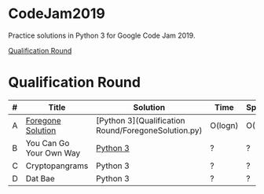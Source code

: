 # CodeJam2019
Practice solutions in Python 3 for Google Code Jam 2019.

[Qualification Round](#qualification-round)

# Qualification Round
| # | Title | Solution | Time | Space | Notes |
| :--- | --- | ---| --- | --- | --- |
| A | [Foregone Solution](https://codingcompetitions.withgoogle.com/codejam/round/0000000000051705/0000000000088231) | [Python 3](Qualification Round/ForegoneSolution.py) | O(logn) | O(1) | Math |
| B | You Can Go Your Own Way | [Python 3](YouCanGoYourOwnWay.py) | ? | ? | ? |
| C | Cryptopangrams | Python 3 | ? | ? | ? |
| D | Dat Bae | Python 3 | ? | ? | ? |

